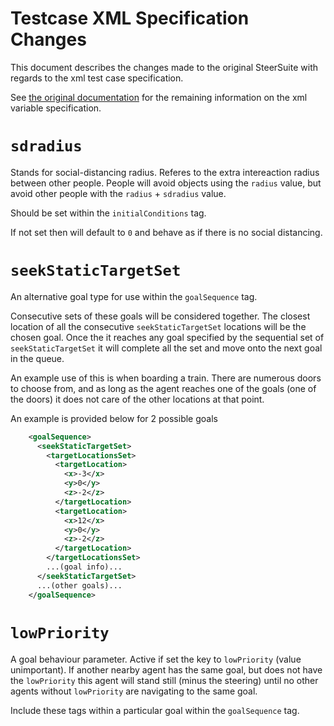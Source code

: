 # Testcase XML Specification Changes 

This document describes the changes made to the original SteerSuite with regards to the xml test case specification. 

See [the original documentation]() for the remaining information on the xml variable specification.

<!-- # `radius` 

Still referes to the physical dimensions of the person. People should never be within this distance from other items within the simulation, else they have collided. -->

# `sdradius`

Stands for social-distancing radius. Referes to the extra intereaction radius between other people. People will avoid objects using the `radius` value, but avoid other people with the `radius` + `sdradius` value. 

Should be set within the `initialConditions` tag.

If not set then will default to `0` and behave as if there is no social distancing.

# `seekStaticTargetSet`

An alternative goal type for use within the `goalSequence` tag. 

Consecutive sets of these goals will be considered together. The closest location of all the consecutive `seekStaticTargetSet` locations will be the chosen goal. Once the it reaches any goal specified by the sequential set of `seekStaticTargetSet` it will complete all the set and move onto the next goal in the queue.

An example use of this is when boarding a train. There are numerous doors to choose from, and as long as the agent reaches one of the goals (one of the doors) it does not care of the other locations at that point.

An example is provided below for 2 possible goals

```xml
    <goalSequence>
      <seekStaticTargetSet>
        <targetLocationsSet>
          <targetLocation>
            <x>-3</x>
            <y>0</y>
            <z>-2</z>
          </targetLocation>
          <targetLocation>
            <x>12</x>
            <y>0</y>
            <z>-2</z>
          </targetLocation>
        </targetLocationsSet>
        ...(goal info)...
      </seekStaticTargetSet>
      ...(other goals)...
    </goalSequence>
```

# `lowPriority`

A goal behaviour parameter. Active if set the key to `lowPriority` (value unimportant). If another nearby agent has the same goal, but does not have the `lowPriority` this agent will stand still (minus the steering) until no other agents without `lowPriority` are navigating to the same goal. 

Include these tags within a particular goal within the `goalSequence` tag.

